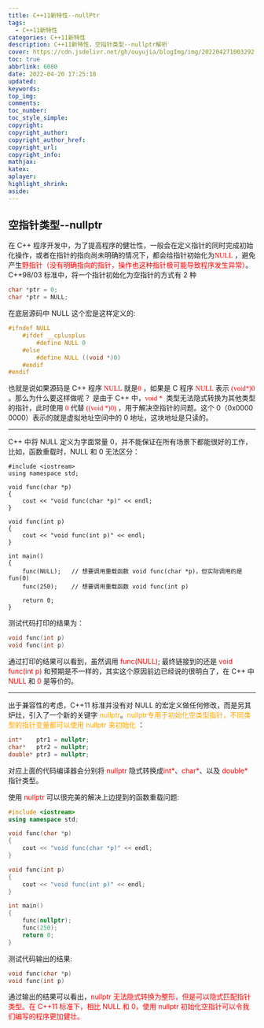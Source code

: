 ```yaml
---
title: C++11新特性--nullPtr
tags:
  - C++11新特性
categories: C++11新特性
description: C++11新特性，空指针类型--nullptr解析
cover: https://cdn.jsdelivr.net/gh/ouyujia/blogImg/img/202204271003292.jpg
toc: true
abbrlink: 6080
date: 2022-04-20 17:25:18
updated:
keywords:
top_img:
comments:
toc_number:
toc_style_simple:
copyright:
copyright_author:
copyright_author_href:
copyright_url:
copyright_info:
mathjax:
katex:
aplayer:
highlight_shrink:
aside:
---
```


## 空指针类型--nullptr

在 C++ 程序开发中，为了提高程序的健壮性，一般会在定义指针的同时完成初始化操作，或者在指针的指向尚未明确的情况下，都会给指针初始化为<span style='color:red;background:背景颜色;font-size:文字大小;font-family:字体;'>NULL</span> ，避免产生<span style='color:red;background:背景颜色;font-size:文字大小;font-family:字体;'>野指针（没有明确指向的指针，操作也这种指针极可能导致程序发生异常）</span>。C++98/03 标准中，将一个指针初始化为空指针的方式有 2 种

```C++
char *ptr = 0;
char *ptr = NULL;
```

在底层源码中 NULL 这个宏是这样定义的:

```C++
#ifndef NULL
    #ifdef __cplusplus
        #define NULL 0
    #else
        #define NULL ((void *)0)
    #endif
#endif
```

也就是说如果源码是 C++ 程序 <span style='color:red;background:背景颜色;font-size:文字大小;font-family:字体;'>NULL</span> 就是<span style='color:red;background:背景颜色;font-size:文字大小;font-family:字体;'>0</span> ，如果是 C 程序  <span style='color:red;background:背景颜色;font-size:文字大小;font-family:字体;'>NULL</span>  表示  <span style='color:red;background:背景颜色;font-size:文字大小;font-family:字体;'>(void*)0</span> 。那么为什么要这样做呢？ 是由于 C++ 中，<span style='color:red;background:背景颜色;font-size:文字大小;font-family:字体;'>void * </span>  类型无法隐式转换为其他类型的指针，此时使用 <span style='color:red;background:背景颜色;font-size:文字大小;font-family:字体;'>0</span>  代替 <span style='color:red;background:背景颜色;font-size:文字大小;font-family:字体;'>((void *)0)</span> ，用于解决空指针的问题。这个 0（0x0000 0000）表示的就是虚拟地址空间中的 0 地址，这块地址是只读的。

---

C++ 中将 NULL 定义为字面常量 0，并不能保证在所有场景下都能很好的工作，比如，函数重载时，NULL 和 0 无法区分：

```C+_+
#include <iostream>
using namespace std;

void func(char *p)
{
    cout << "void func(char *p)" << endl;
}

void func(int p)
{
    cout << "void func(int p)" << endl;
}

int main()
{
    func(NULL);   // 想要调用重载函数 void func(char *p)，但实际调用的是fun(0)
    func(250);    // 想要调用重载函数 void func(int p)

    return 0;
}
```

测试代码打印的结果为：

```C++
void func(int p)
void func(int p)
```



通过打印的结果可以看到，虽然调用 <font color='red'>func(NULL)</font>; 最终链接到的还是 <font color='red'>void func(int p)</font> 和预期是不一样的，其实这个原因前边已经说的很明白了，在 C++ 中 <font color='red'>NULL</font> 和 <font color='red'>0</font> 是等价的。

---

出于兼容性的考虑，C++11 标准并没有对 NULL 的宏定义做任何修改，而是另其炉灶，引入了一个新的关键字 <font color='orange'>nullptr</font>。<font color='orange'>nullptr专用于初始化空类型指针，不同类型的指针变量都可以使用 nullptr 来初始化 </font>：

```c++
int*    ptr1 = nullptr;
char*   ptr2 = nullptr;
double* ptr3 = nullptr;
```

对应上面的代码编译器会分别将 <font color='red'>nullptr</font> 隐式转换成<font color='red'>int\*</font>、<font color='red'>char\*</font>、以及 <font color='red'>double\*</font> 指针类型。

使用 <font color='red'>nullptr </font>可以很完美的解决上边提到的函数重载问题:

```C++
#include <iostream>
using namespace std;

void func(char *p)
{
    cout << "void func(char *p)" << endl;
}

void func(int p)
{
    cout << "void func(int p)" << endl;
}

int main()
{
    func(nullptr);
    func(250);
    return 0;
}
```

测试代码输出的结果:

```c++
void func(char *p)
void func(int p)
```

通过输出的结果可以看出，<font color='red'>nullptr 无法隐式转换为整形，但是可以隐式匹配指针类型。在 C++11 标准下，相比 NULL 和 0，使用 nullptr 初始化空指针可以令我们编写的程序更加健壮。</font>
